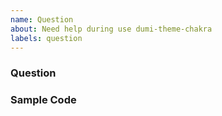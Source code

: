 ```yaml
---
name: Question
about: Need help during use dumi-theme-chakra
labels: question
---
```


### Question

### Sample Code
